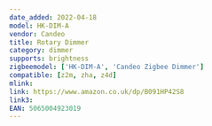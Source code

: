 ```yaml
---
date_added: 2022-04-18
model: HK-DIM-A
vendor: Candeo
title: Rotary Dimmer
category: dimmer
supports: brightness
zigbeemodel: ['HK-DIM-A', 'Candeo Zigbee Dimmer']
compatible: [z2m, zha, z4d]
mlink: 
link: https://www.amazon.co.uk/dp/B091HP42S8
link3: 
EAN: 5065004923019
---
```


